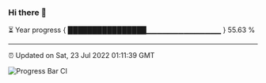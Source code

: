 ### Hi there 👋

⏳ Year progress { ████████████████▁▁▁▁▁▁▁▁▁▁▁▁▁▁ } 55.63 %

---

⏰ Updated on Sat, 23 Jul 2022 01:11:39 GMT

![Progress Bar CI](https://github.com/liununu/liununu/workflows/Progress%20Bar%20CI/badge.svg)
